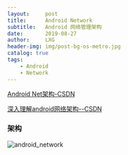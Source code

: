 ```yaml
---
layout:     post
title:      Android Network
subtitle:   Android 网络管理架构
date:       2019-08-27
author:     LXG
header-img: img/post-bg-os-metro.jpg
catalog: true
tags:
    - Android
    - Network
---
```


[Android Net架构-CSDN](https://blog.csdn.net/qq_14978113/article/details/79069002)

[深入理解android网络架构--CSDN](https://blog.csdn.net/qq_14978113/article/details/89182253)

### 架构

![android_network](/images/android_network)


